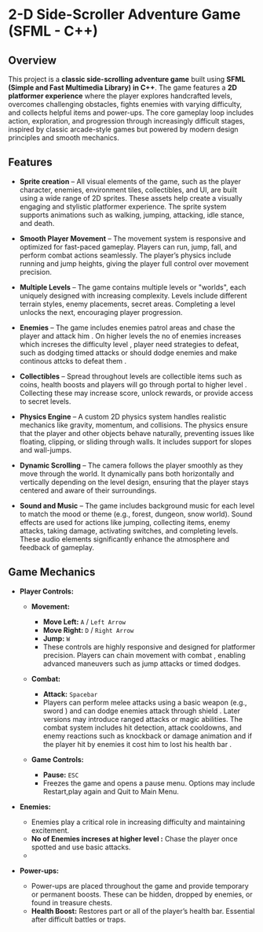 # 2-D Side-Scroller Adventure Game (SFML - C++)

## Overview  
This project is a **classic side-scrolling adventure game** built using **SFML (Simple and Fast Multimedia Library) in C++**. The game features a **2D platformer experience** where the player explores handcrafted levels, overcomes challenging obstacles, fights enemies with varying difficulty, and collects helpful items and power-ups. The core gameplay loop includes action, exploration, and progression through increasingly difficult stages, inspired by classic arcade-style games but powered by modern design principles and smooth mechanics.

## Features  
- **Sprite creation** – All visual elements of the game, such as the player character, enemies, environment tiles, collectibles, and UI, are built using a wide range of 2D sprites. These assets help create a visually engaging and stylistic platformer experience. The sprite system supports animations such as walking, jumping, attacking, idle stance, and death.  

- **Smooth Player Movement** – The movement system is responsive and optimized for fast-paced gameplay. Players can run, jump, fall, and perform combat actions seamlessly. The player’s physics include running and jump heights, giving the player full control over movement precision.  

- **Multiple Levels** – The game contains multiple levels or "worlds", each uniquely designed with increasing complexity. Levels include different terrain styles, enemy placements, secret areas. Completing a level unlocks the next, encouraging player progression.  

- **Enemies** – The game includes  enemies patrol areas and chase the player and attack him . On higher levels the no of enemies increases which increses the difficulty level , player need strategies to defeat, such as dodging timed attacks or should dodge enemies and make continous attcks to defeat them .  

- **Collectibles** – Spread throughout levels are collectible items such as coins, health boosts and players will go through portal to higher level . Collecting these may increase score, unlock rewards, or provide access to secret levels. 

- **Physics Engine** – A custom 2D physics system handles realistic mechanics like gravity, momentum, and collisions. The physics ensure that the player and other objects behave naturally, preventing issues like floating, clipping, or sliding through walls. It includes support for slopes and  wall-jumps.  

- **Dynamic Scrolling** – The camera follows the player smoothly as they move through the world. It dynamically pans both horizontally and vertically depending on the level design, ensuring that the player stays centered and aware of their surroundings.   

- **Sound and Music** – The game includes background music for each level to match the mood or theme (e.g., forest, dungeon, snow world). Sound effects are used for actions like jumping, collecting items, enemy attacks, taking damage, activating switches, and completing levels. These audio elements significantly enhance the atmosphere and feedback of gameplay.
  
## Game Mechanics  

- **Player Controls:**  
  - **Movement:**  
    - **Move Left:** `A` / `Left Arrow`  
    - **Move Right:** `D` / `Right Arrow`  
    - **Jump:** `W`  
    - These controls are highly responsive and designed for platformer precision. Players can chain movement with combat , enabling advanced maneuvers such as jump attacks or timed dodges.  

  - **Combat:**  
    - **Attack:** `Spacebar`
    - Players can perform melee attacks using a basic weapon (e.g., sword ) and can dodge enemies attack through shield . Later versions may introduce ranged attacks or magic abilities. The combat system includes hit detection, attack cooldowns, and enemy reactions such as knockback or damage animation and if the player hit by enemies it cost him to lost his health bar .  

  - **Game Controls:**  
    - **Pause:** `ESC`  
    - Freezes the game and opens a pause menu. Options may include Restart,play again and  Quit to Main Menu.

- **Enemies:**  
  - Enemies play a critical role in increasing difficulty and maintaining excitement.  
  - **No of Enemies increses at higher level :** Chase the player once spotted and use basic attacks.  
  -
- **Power-ups:**  
  - Power-ups are placed throughout the game and provide temporary or permanent boosts. These can be hidden, dropped by enemies, or found in treasure chests.  
  - **Health Boost:** Restores part or all of the player’s health bar. Essential after difficult battles or traps.  
  

